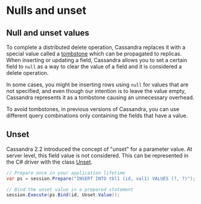 # Nulls and unset

## Null and unset values

To complete a distributed delete operation, Cassandra replaces it with a special value called a [tombstone][tombstone] which can be propagated to replicas. When inserting or updating a field, Cassandra allows you to set a certain field to `null` as a way to clear the value of a field and it is considered a delete operation.

In some cases, you might be inserting rows using `null` for values that are not specified, and even though our intention is to leave the value empty, Cassandra represents it as a tombstone causing an unnecessary overhead.

To avoid tombstones, in previous versions of Cassandra, you can use different query combinations only containing the fields that have a value.

## Unset

Cassandra 2.2 introduced the concept of "unset" for a parameter value. At server level, this field value is not considered. This can be represented in the C# driver with the class [Unset][unset-api].

```csharp
// Prepare once in your application lifetime
var ps = session.Prepare("INSERT INTO tbl1 (id, val1) VALUES (?, ?)");

// Bind the unset value in a prepared statement
session.Execute(ps.Bind(id, Unset.Value));
```

[tombstone]: http://docs.datastax.com/en/glossary/doc/glossary/gloss_tombstone.html
[unset-api]: http://docs.datastax.com/en/latest-csharp-driver-api/html/T_Cassandra_Unset.htm
